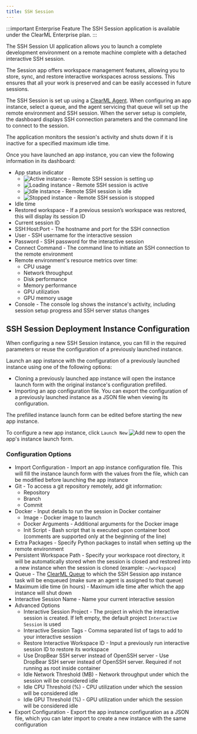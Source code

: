 ```yaml
---
title: SSH Session 
---
```


:::important Enterprise Feature
The SSH Session application is available under the ClearML Enterprise plan.
:::

The SSH Session UI application allows you to launch a complete development environment on a remote machine complete with 
a detached interactive SSH session. 

The Session app offers workspace management features, allowing you to store, sync, and restore interactive workspaces 
across sessions. This ensures that all your work is preserved and can be easily accessed in future sessions.

The SSH Session is set up using a [ClearML Agent](../../clearml_agent.md). When configuring an app instance, select a 
queue, and the agent servicing that queue will set up the remote environment and SSH session. When the server setup is 
complete, the dashboard displays SSH connection parameters and the command line to connect to the session.

The application monitors the session's activity and shuts down if it is inactive for a specified maximum idle time.

Once you have launched an app instance, you can view the following information in its dashboard:

* App status indicator
  * <img src="/docs/latest/icons/ico-ssh-loading.svg" alt="Active instance" className="icon size-md space-sm" /> - Remote SSH session is setting up
  * <img src="/docs/latest/icons/ico-ssh-active.svg" alt="Loading instance" className="icon size-md space-sm" /> - Remote SSH session is active
  * <img src="/docs/latest/icons/ico-ssh-idle.svg" alt="Idle instance" className="icon size-md space-sm" /> - Remote SSH session is idle
  * <img src="/docs/latest/icons/ico-ssh-stopped.svg" alt="Stopped instance" className="icon size-md space-sm" /> - Remote SSH session is stopped
* Idle time
* Restored workspace - If a previous session’s workspace was restored, this will display its session ID
* Current session ID
* SSH:Host:Port - The hostname and port for the SSH connection
* User - SSH username for the interactive session
* Password -  SSH password for the interactive session
* Connect Command - The command line to initiate an SSH connection to the remote environment
* Remote environment's resource metrics over time:
  * CPU usage 
  * Network throughput 
  * Disk performance 
  * Memory performance 
  * GPU utilization 
  * GPU memory usage 
* Console - The console log shows the instance's activity, including session setup progress and SSH server status changes

## SSH Session Deployment Instance Configuration

When configuring a new SSH Session instance, you can fill in the required parameters or reuse the configuration of 
a previously launched instance.  

Launch an app instance with the configuration of a previously launched instance using one of the following options:
* Cloning a previously launched app instance will open the instance launch form with the original instance's 
configuration prefilled.
* Importing an app configuration file. You can export the configuration of a previously launched instance as a JSON file 
when viewing its configuration.

The prefilled instance launch form can be edited before starting the new app instance. 

To  configure a new app instance, click `Launch New` <img src="/docs/latest/icons/ico-add.svg" alt="Add new" className="icon size-md space-sm" /> 
to open the app's instance launch form.


### Configuration Options 
* Import Configuration - Import an app instance configuration file. This will fill the instance launch form with the 
values from the file, which can be modified before launching the app instance
* Git - To access a git repository remotely, add git information:
  * Repository
  * Branch
  * Commit
* Docker - Input details to run the session in Docker container
  * Image - Docker image to launch
  * Docker Arguments - Additional arguments for the Docker image
  * Init Script - Bash script that is executed upon container boot (comments are supported only at the beginning of the 
  line)
* Extra Packages - Specify Python packages to install when setting up the remote environment
* Persistent Workspace Path - Specify your workspace root directory, it will be automatically stored when the session is 
closed and restored into a new instance when the session is cloned (example: `~/workspace`)
* Queue - The [ClearML Queue](../../fundamentals/agents_and_queues.md#what-is-a-queue) to which the SSH Session app 
  instance task will be enqueued (make sure an agent is assigned to that queue)
* Maximum idle time (in hours) - Maximum idle time after which the app instance will shut down
* Interactive Session Name - Name your current interactive session
* Advanced Options
  * Interactive Session Project - The project in which the interactive session is created.  If left empty, the default 
  project  `Interactive Session` is used
  * Interactive Session Tags - Comma separated list of tags to add to your interactive session
  * Restore Interactive Workspace ID - Input a previously run interactive session ID to restore its workspace
  * Use DropBear SSH server instead of OpenSSH server - Use DropBear SSH server instead of OpenSSH server. Required if 
  not running as root inside container
  * Idle Network Threshold (MB) - Network throughput under which the session will be considered idle
  * Idle CPU Threshold (%) - CPU utilization under which the session will be considered idle
  * Idle GPU Threshold (%) - GPU utilization under which the session will be considered idle
* Export Configuration - Export the app instance configuration as a JSON file, which you can later import to create a 
new instance with the same configuration
